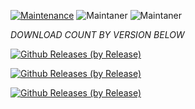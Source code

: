 [![Maintenance](https://img.shields.io/badge/Maintained%3F-yes-green.svg)](https://GitHub.com/Naereen/StrapDown.js/graphs/commit-activity)   ![Maintaner](https://img.shields.io/badge/maintainer-abhixv-blue) ![Maintaner](https://img.shields.io/badge/maintainer-Madmax-blue)

*DOWNLOAD COUNT BY VERSION BELOW*

[![Github Releases (by Release)](https://img.shields.io/github/downloads/HyconOS-Releases/begonia/V2.0/total.svg)](https://GitHub.com/Hycon-Releases/begonia/releases)


[![Github Releases (by Release)](https://img.shields.io/github/downloads/HyconOS-Releases/begonia/V1.5/total.svg)](https://GitHub.com/Hycon-Releases/begonia/releases)


[![Github Releases (by Release)](https://img.shields.io/github/downloads/HyconOS-Releases/begonia/V1.0_Aureus/total.svg)](https://GitHub.com/Hycon-Releases/begonia/releases)
